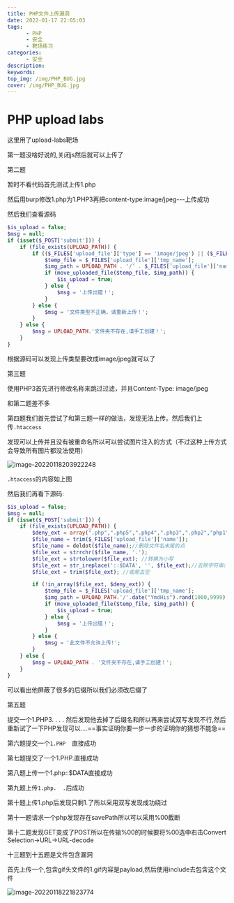 ```yaml
---
title: PHP文件上传漏洞
date: 2022-01-17 22:05:03
tags:
      - PHP
      - 安全
      - 靶场练习
categories:
      - 安全
description:
keywords:
top_img: /img/PHP_BUG.jpg
cover: /img/PHP_BUG.jpg
---
```


# PHP upload labs

这里用了upload-labs靶场

第一题没啥好说的,关闭js然后就可以上传了



第二题

暂时不看代码首先测试上传1.php

然后用burp修改1.php为1.PHP3再把content-type:image/jpeg---上传成功

然后我们查看源码



```php
$is_upload = false;
$msg = null;
if (isset($_POST['submit'])) {
    if (file_exists(UPLOAD_PATH)) {
        if (($_FILES['upload_file']['type'] == 'image/jpeg') || ($_FILES['upload_file']['type'] == 'image/png') || ($_FILES['upload_file']['type'] == 'image/gif')) {
            $temp_file = $_FILES['upload_file']['tmp_name'];
            $img_path = UPLOAD_PATH . '/' . $_FILES['upload_file']['name']            
            if (move_uploaded_file($temp_file, $img_path)) {
                $is_upload = true;
            } else {
                $msg = '上传出错！';
            }
        } else {
            $msg = '文件类型不正确，请重新上传！';
        }
    } else {
        $msg = UPLOAD_PATH.'文件夹不存在,请手工创建！';
    }
}
```

根据源码可以发现上传类型要改成image/jpeg就可以了



第三题

使用PHP3首先进行修改名称来跳过过滤，并且Content-Type: image/jpeg

和第二题差不多



第四题我们首先尝试了和第三题一样的做法，发现无法上传。然后我们上传`.htaccess`

发现可以上传并且没有被重命名所以可以尝试图片注入的方式（不过这种上传方式会导致所有图片都没法使用）

![image-20220118203922248](D:\Code\pojo\Blog\BlogHexo\public\img\upload-1.png)

`.htaccess`的内容如上图

然后我们再看下源码:

```php
$is_upload = false;
$msg = null;
if (isset($_POST['submit'])) {
    if (file_exists(UPLOAD_PATH)) {
        $deny_ext = array(".php",".php5",".php4",".php3",".php2","php1",".html",".htm",".phtml",".pht",".pHp",".pHp5",".pHp4",".pHp3",".pHp2","pHp1",".Html",".Htm",".pHtml",".jsp",".jspa",".jspx",".jsw",".jsv",".jspf",".jtml",".jSp",".jSpx",".jSpa",".jSw",".jSv",".jSpf",".jHtml",".asp",".aspx",".asa",".asax",".ascx",".ashx",".asmx",".cer",".aSp",".aSpx",".aSa",".aSax",".aScx",".aShx",".aSmx",".cEr",".sWf",".swf");
        $file_name = trim($_FILES['upload_file']['name']);
        $file_name = deldot($file_name);//删除文件名末尾的点
        $file_ext = strrchr($file_name, '.');
        $file_ext = strtolower($file_ext); //转换为小写
        $file_ext = str_ireplace('::$DATA', '', $file_ext);//去除字符串::$DATA
        $file_ext = trim($file_ext); //收尾去空

        if (!in_array($file_ext, $deny_ext)) {
            $temp_file = $_FILES['upload_file']['tmp_name'];
            $img_path = UPLOAD_PATH.'/'.date("YmdHis").rand(1000,9999).$file_ext;
            if (move_uploaded_file($temp_file, $img_path)) {
                $is_upload = true;
            } else {
                $msg = '上传出错！';
            }
        } else {
            $msg = '此文件不允许上传!';
        }
    } else {
        $msg = UPLOAD_PATH . '文件夹不存在,请手工创建！';
    }
}
```

可以看出他屏蔽了很多的后缀所以我们必须改后缀了



第五题

提交一个1.PHP3. . . . 然后发现他去掉了后缀名和所以再来尝试双写发现不行,然后重新试了一下PHP发现可以....==事实证明你要一步一步的证明你的猜想不能急==



第六题提交一个`1.PHP  `直接成功

第七题提交了一个1.PHP.直接成功

第八题上传一个1.php::$DATA直接成功

第九题上传`1.php.  .`后成功

第十题上传1.php后发现只剩1.了所以采用双写发现成功绕过

第十一题请求一个php发现存在savePath所以可以采用%00截断

第十二题发现GET变成了POST所以在传输%00的时候要将%00选中右击Convert Selection->URL->URL-decode

十三题到十五题是文件包含漏洞

首先上传一个,包含gif头文件的1.gif内容是payload,然后使用include去包含这个文件

![image-20220118221823774](D:\Code\pojo\Blog\BlogHexo\public\img\upload-2.png)



